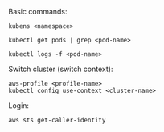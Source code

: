 
Basic commands:
```
kubens <namespace>

kubectl get pods | grep <pod-name>

kubectl logs -f <pod-name>
```

Switch cluster (switch context):
```
aws-profile <profile-name>
kubectl config use-context <cluster-name>
```

Login:
```
aws sts get-caller-identity
```
